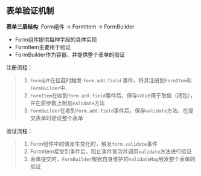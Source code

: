 ## 表单验证机制

**表单三层结构**: Form组件 -> FormItem -> FormBuilder
- Form组件提供每种字段的具体实现
- FormItem主要用于验证
- FormBuilder作为容器，并提供整个表单的验证 

注册流程：
> 1. `Form组件`在挂载时触发 `form.add.field` 事件，将其注册到`FormItem`和`FormBuilder`中.
> 2. `FormItem`在收到`form.add.field`事件后，保存value用于取值（闭包），并在原参数上附加`validate`方法
> 3. `FormBuilder`在收到`form.add.field`事件后，保存`validate`方法，在提交表单时验证整个表单

验证流程：
> 1. Form组件中的值发生变化时，触发`form.validate`事件
> 2. FormItem接受到事件后，阻止事件冒泡并调用`validate`方法进行验证
> 3. 表单提交时，`FormBuilder`根据自身维护的`validateMap`触发整个表单的验证
 